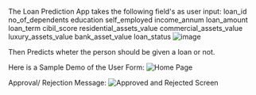 The Loan Prediction App takes the following field's as user input:
loan_id	no_of_dependents	education	self_employed	income_annum	loan_amount	loan_term	cibil_score	residential_assets_value	commercial_assets_value	luxury_assets_value	bank_asset_value	loan_status
![image](https://github.com/user-attachments/assets/d17c7b17-798f-4b24-a5c9-e083f2679557)


Then Predicts wheter the person should be given a loan or not. 

Here is a Sample Demo of the User Form:
![Home Page](https://github.com/user-attachments/assets/8d4a7028-12b1-4163-8d3e-fc6a36f7fe11)

Approval/ Rejection Message:
![Approved and Rejected Screen](https://github.com/user-attachments/assets/c16fdf10-04b4-46d7-b90d-3a295761bd90)
